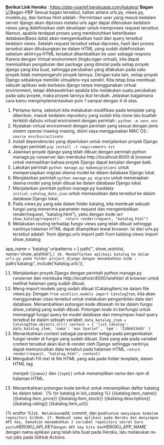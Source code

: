 **Berikut Link Heroku** :
https://pbp-syarief.herokuapp.com/katalog/
**Bagan**
![Bagan-PBP](https://user-images.githubusercontent.com/112609721/190241819-26f90bc0-7ae3-44c1-b623-bf69ae413350.png)
Sesuai bagan tersebut, kaitan antara urls.py, views.py, models.py, dan berkas html adalah :
Permintaan user yang masuk kedalam server django akan diproses melalui urls agar dapat diteruskan kedalam views yang didefinisikan oleh developer untuk memproses request tersebut. Namun, apabila terdapat proses yang membutuhkan keterlibatan database(Basis data) akan mengembalikan hasil dari query tersebut kedalam views. Setelah request tersebut selsai diproses, hasil dari proses tersebut akan dihubungkan ke dalam HTML yang sudah didefinisikan sebelum akhirnya HTML tersebut dikembalikan ke user sebagai respons
Karena dengan Virtual environment (lingkungan virtual), kita dapat memisahkan pengaturan dan package yang diinstal pada setiap proyek django yang kita buat, sehingga perubahan yang dilakukan pada satu proyek tidak mempengaruhi proyek lainnya. Dengan kata lain, setiap proyek Django sebaiknya memiliki virtualenv-nya sendiri. Kita tetap bisa membuat sebuah aplikasi web berbasis django tanpa menggunakan virtual environment, tetapi dikhawatirkan apabila kita melakukan suatu perubahan pada satu proyek, maka proyek lainnya ikut terubah.
Jelaskan bagaimana cara kamu mengimplementasikan poin 1 sampai dengan 4 di atas.
1. Pertama-tama, sebelum kita melakukan modifikasi pada template yang diberikan, masuk kedalam repository yang sudah kita clone lalu buatlah terlebih dahulu virtual enviroment dengan perintah : `python -m venv env`
2. Nyalakan virtual environment dengan perintah yang sesuai dengan jenis sistem operasi masing-masing, disini saya menggunakan MAC OS : `source env/bin/activate`
3. Install dependencies yang diperlukan untuk menjalankan proyek Django dengan perintah `pip install -r requirements.txt`
4. Jalankan proyek django yang telah dibuat dengan perintah python manage.py runserver dan membuka http://localhost:8000 di browser untuk memastikan bahwa proyek Django dapat berjalan dengan baik.
5. Lakukan perintah `python manage.py makemigrations` untuk mempersiapkan migrasi skema model ke dalam database Django lokal.
6. Menjalankan perintah `python manage.py migrate` untuk menerapkan skema model yang telah dibuat ke dalam database Django lokal.
7. Menjalankan perintah python manage.py loaddata `initial_catalog_data.json` untuk memasukkan data tersebut ke dalam database Django lokal.
8. Pada views.py yang ada dalam folder katalog, kita membuat sebuah fungsi yang menerima parameter request dan mengembalikan render(request, "katalog.html"), yaitu dengan kode 
`def show_katalog(request): 
    return render(request, "katalog.html")`
10. Melakukan routing terhadap fungsi views yang telah dibuat sehingga nantinya halaman HTML dapat ditampilkan lewat browser. Isi dari urls.py tersebut adalah 
`from django.urls import path
from katalog.views import show_katalog

app_name = 'katalog'
urlpatterns = [
    path('', show_wishlist, name='show_wishlist'),`
]
10. Mendaftarkan aplikasi katalog ke dalam urls.py pada folder project_django dengan menambahkan kode : 
`path('katalog/', include('katalog.urls')),`

11. Menjalankan proyek Django dengan perintah python manage.py runserver dan membuka http://localhost:8000/wishlist/ di browser untuk melihat halaman yang sudah dibuat.
12.  Meng-import models yang sudah dibuat (CatalogItem) ke dalam file views.py. Dengan `from wishlist.models import CatalogItem`, kita akan menggunakan class tersebut untuk melakukan pengambilan data dari database.
Menambahkan potongan kode dibawah ini ke dalam fungsi show_catalog yang sudah dibuat. Potongan kode ini berfungsi untuk memanggil fungsi query ke model database dan menyimpan hasil query tersebut ke dalam sebuah variabel.
`data_katalog_item = CatalogItem.objects.all()
    context = {
        'list_catalog': data_katalog_item,
        'nama': 'mas Syarief',
        'npm': '2106653445'
    }`
13. Menambahkan context sebagai parameter ketiga pada pengembalian fungsi render di fungsi yang sudah dibuat. Data yang ada pada variabel context tersebut akan ikut di-render oleh Django sehingga nantinya dapat memunculkan data tersebut pada halaman HTML.
`return render(request, "katalog.html", context)`
14. Mengubah Fill me! di file HTML yang ada pada folder template, dalam HTML tag <p> menjadi `{{nama}}` dan `{{npm}}` untuk menampilkan nama dan npm di halaman HTML.
15. Menambahkan potongan kode berikut untuk menampilkan daftar katalog ke dalam tabel.
  `{% for katalog in lsit_catalog %}
    <tr>
        <th>{{katalog.item_name}}</th>
        <th>{{katalog.item_price}}</th>
        <th>{{katalog.item_stock}}</th>
        <th>{{katalog.description}}</th>
        <th>{{katalog.rating}}</th>
        <th>{{katalog.item_url}}</th>
    </tr>
{% endfor %}`
16. Melakukan `add, commit, dan push` untuk menyimpan kedalam repositori GitHub.
17. Membuat nama aplikasi pada Heroku dan menyimpan API key, kemudian menambahkan 2 variabel repository secret baru yaitu `HEROKU_API_KEY` dengan API key kita dan `HEROKU_APP_NAME` dengan nama aplikasi yang telah kita buat pada Heroku, lalu melakukan re-run jobs pada GitHub Actions. 
